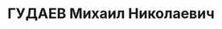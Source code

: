 ---
title: ГУДАЕВ Михаил Николаевич
description: 'Род. в 1903, Иркутская обл., с. Подминино, русский, обр.: высшее, б/п.
  Проживал: Москва, Лужнецкая наб., д. 2/4, кв. 4. Инженер "Нефтепроводскладстроя"

  Арестован 30.04.1937. Обв. в участии в террористической организации. Приговор: ВК
  ВС СССР, 28.10.1937 – ВМН. Расстрелян 28.10.1937, г.Москва.

  Реабилитирован ВК ВС СССР август 1956'
---